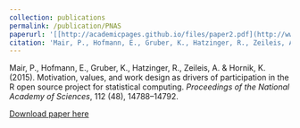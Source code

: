 ```yaml
---
collection: publications
permalink: /publication/PNAS
paperurl: '[[http://academicpages.github.io/files/paper2.pdf](http://www.pnas.org/content/112/48/14788.full)](http://www.pnas.org/content/112/48/14788.full)'
citation: 'Mair, P., Hofmann, E., Gruber, K., Hatzinger, R., Zeileis, A. & Hornik, K. (2015). Motivation, values, and work design as drivers of participation in the R open source project for statistical computing. <em>Proceedings of the National Academy of Sciences</em>, 112 (48), 14788–14792.'
---
```


Mair, P., Hofmann, E., Gruber, K., Hatzinger, R., Zeileis, A. & Hornik, K. (2015). 
Motivation, values, and work design as drivers of participation in the R open source project for statistical computing. 
<em>Proceedings of the National Academy of Sciences</em>, 112 (48), 14788–14792. 
<a href="http://www.pnas.org/content/112/48/14788.full"><i class="fa fa-external-link-square fa-inverse"></i></a>

[Download paper here](http://academicpages.github.io/files/paper1.pdf)
